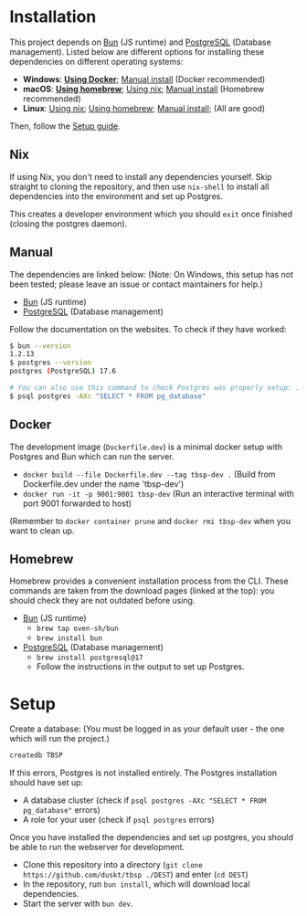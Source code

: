 # Installation

This project depends on [Bun](https://bun.com/get) (JS runtime) and
[PostgreSQL](https://www.postgresql.org/download/) (Database management). Listed
below are different options for installing these dependencies on different
operating systems:

- **Windows**: [**Using Docker**](#Docker); [Manual install](#Manual) (Docker
  recommended)
- **macOS**: [**Using homebrew**](#Homebrew); [Using nix](#Nix);
  [Manual install](#Manual) (Homebrew recommended)
- **Linux**: [Using nix](#Nix); [Using homebrew](#Homebrew);
  [Manual install](#Manual); (All are good)

Then, follow the [Setup guide](#Setup).

## Nix

If using Nix, you don't need to install any dependencies yourself. Skip straight
to cloning the repository, and then use `nix-shell` to install all dependencies
into the environment and set up Postgres.

This creates a developer environment which you should `exit` once finished
(closing the postgres daemon).

## Manual

The dependencies are linked below: (Note: On Windows, this setup has not been
tested; please leave an issue or contact maintainers for help.)

- [Bun](https://bun.com/get) (JS runtime)
- [PostgreSQL](https://www.postgresql.org/download/) (Database management)

Follow the documentation on the websites. To check if they have worked:

```sh
$ bun --version
1.2.13
$ postgres --version
postgres (PostgreSQL) 17.6

# You can also use this command to check Postgres was properly setup: it should output a table with a few rows
$ psql postgres -AXc "SELECT * FROM pg_database"
```

## Docker

The development image (`Dockerfile.dev`) is a minimal docker setup with Postgres
and Bun which can run the server.

- `docker build --file Dockerfile.dev --tag tbsp-dev .` (Build from
  Dockerfile.dev under the name 'tbsp-dev')
- `docker run -it -p 9001:9001 tbsp-dev` (Run an interactive terminal with port
  9001 forwarded to host)

(Remember to `docker container prune` and `docker rmi tbsp-dev` when you want to
clean up.

## Homebrew

Homebrew provides a convenient installation process from the CLI. These commands
are taken from the download pages (linked at the top): you should check they are
not outdated before using.

- [Bun](https://bun.com/get) (JS runtime)
  - `brew tap oven-sh/bun`
  - `brew install bun`
- [PostgreSQL](https://www.postgresql.org/download/) (Database management)
  - `brew install postgresql@17`
  - Follow the instructions in the output to set up Postgres.

# Setup

Create a database: (You must be logged in as your default user - the one which
will run the project.)

```sh
createdb TBSP
```

If this errors, Postgres is not installed entirely. The Postgres installation
should have set up:

- A database cluster (check if `psql postgres -AXc "SELECT * FROM pg_database"`
  errors)
- A role for your user (check if `psql postgres` errors)

Once you have installed the dependencies and set up postgres, you should be able
to run the webserver for development.

- Clone this repository into a directory
  (`git clone https://github.com/duskt/tbsp ./DEST`) and enter (`cd DEST`)
- In the repository, run `bun install`, which will download local dependencies.
- Start the server with `bun dev`.
